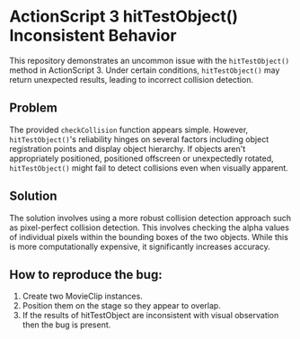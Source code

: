 # ActionScript 3 hitTestObject() Inconsistent Behavior

This repository demonstrates an uncommon issue with the `hitTestObject()` method in ActionScript 3.  Under certain conditions, `hitTestObject()` may return unexpected results, leading to incorrect collision detection.

## Problem
The provided `checkCollision` function appears simple.  However, `hitTestObject()`'s reliability hinges on several factors including object registration points and display object hierarchy. If objects aren't appropriately positioned, positioned offscreen or unexpectedly rotated, `hitTestObject()` might fail to detect collisions even when visually apparent.

## Solution
The solution involves using a more robust collision detection approach such as pixel-perfect collision detection. This involves checking the alpha values of individual pixels within the bounding boxes of the two objects.  While this is more computationally expensive, it significantly increases accuracy.

## How to reproduce the bug:
1. Create two MovieClip instances.
2. Position them on the stage so they appear to overlap.
3. If the results of hitTestObject are inconsistent with visual observation then the bug is present. 
